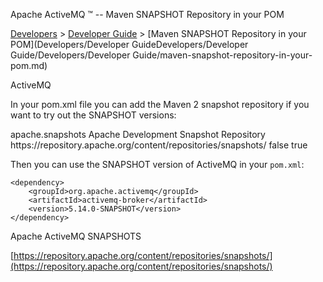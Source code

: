 Apache ActiveMQ ™ -- Maven SNAPSHOT Repository in your POM 

[Developers](developers.md) > [Developer Guide](DevelopersDevelopers/Developers/developer-guide.md) > [Maven SNAPSHOT Repository in your POM](Developers/Developer GuideDevelopers/Developer Guide/Developers/Developer Guide/maven-snapshot-repository-in-your-pom.md)


ActiveMQ

In your pom.xml file you can add the Maven 2 snapshot repository if you want to try out the SNAPSHOT versions:

  <repository>
      <id>apache.snapshots</id>
      <name>Apache Development Snapshot Repository</name>
      <url>https://repository.apache.org/content/repositories/snapshots/</url>
      <releases>
          <enabled>false</enabled>
      </releases>
      <snapshots>
          <enabled>true</enabled>
      </snapshots>
  </repository>

Then you can use the SNAPSHOT version of ActiveMQ in your `pom.xml`:

    <dependency>
        <groupId>org.apache.activemq</groupId>
        <artifactId>activemq-broker</artifactId>
        <version>5.14.0-SNAPSHOT</version>
    </dependency>

Apache ActiveMQ SNAPSHOTS

[https://repository.apache.org/content/repositories/snapshots/](https://repository.apache.org/content/repositories/snapshots/)

